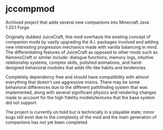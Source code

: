 # jccompmod
Archived project that adds several new companions into Minecraft Java 1.20.1 Forge.

Originally dubbed JuiceCraft, this mod overhauls the existing concept of companion mods by vastly upgrading the A.I. packages involved and adding new interesting progression mechanics made with vanilla balancing in mind. The differentiating features of JuiceCraft as opposed to other mods such as KemonoCraft or similar include: dialogue functions, memory logs, intuitive relationship systems, complex skills, polished animations, and hand-designed behavioral modules that adds life-like habits and tendencies.

Completely dependency free and should have compatibility with almost everything that doesn't use aggressive mixins. There may be some behavioral differences due to the different pathfinding system that was implemented, along with several significant physics and rendering changes made to account for the high fidelity models/textures that the base system did not support.

The project is currently on hold but is technically in a playable state; minor bugs still exist due to the complexity of the mod and the main generation of companions has not yet been completed.
